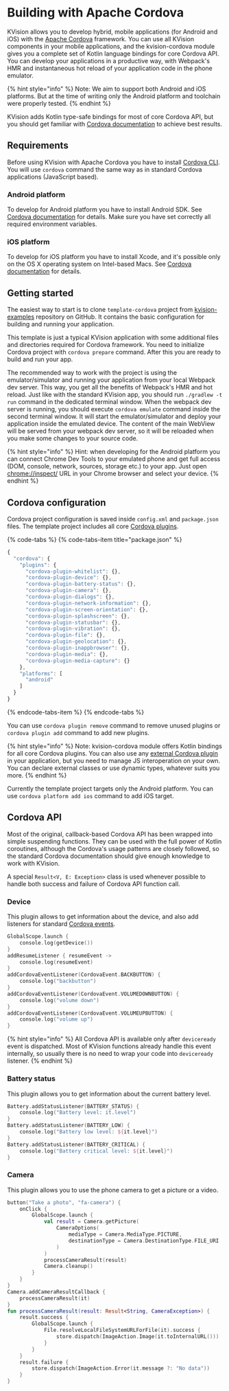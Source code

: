 # Building with Apache Cordova

KVision allows you to develop hybrid, mobile applications \(for Android and iOS\) with the [Apache Cordova](https://cordova.apache.org/) framework. You can use all KVision components in your mobile applications, and the kvision-cordova module gives you a complete set of Kotlin language bindings for core Cordova API. You can develop your applications in a productive way, with Webpack's HMR and instantaneous hot reload of your application code in the phone emulator.

{% hint style="info" %}
Note: We aim to support both Android and iOS platforms. But at the time of writing only the Android platform and toolchain were properly tested.
{% endhint %}

KVision adds Kotlin type-safe bindings for most of core Cordova API, but you should get familiar with [Cordova documentation](https://cordova.apache.org/docs/en/latest/) to achieve best results.

## Requirements

Before using KVision with Apache Cordova you have to install [Cordova CLI](https://cordova.apache.org/docs/en/latest/guide/cli/index.html#installing-the-cordova-cli). You will use `cordova` command the same way as in standard Cordova applications \(JavaScript based\).

### Android platform

To develop for Android platform you have to install Android SDK. See [Cordova documentation](https://cordova.apache.org/docs/en/latest/guide/platforms/android/index.html#installing-the-requirements) for details. Make sure you have set correctly all required environment variables.

### iOS platform

To develop for iOS platform you have to install Xcode, and it's possible only on the OS X operating system on Intel-based Macs. See [Cordova documentation](https://cordova.apache.org/docs/en/latest/guide/platforms/ios/index.html#installing-the-requirements) for details.

## Getting started

The easiest way to start is to clone `template-cordova` project from [kvision-examples](https://github.com/rjaros/kvision-examples) repository on GitHub. It contains the basic configuration for building and running your application.

This template is just a typical KVision application with some additional files and directories required for Cordova framework. You need to initialize Cordova project with `cordova prepare` command. After this you are ready to build and run your app.

The recommended way to work with the project is using the emulator/simulator and running your application from your local Webpack dev server. This way, you get all the benefits of Webpack's HMR and hot reload. Just like with the standard KVision app, you should run `./gradlew -t run` command in the dedicated terminal window. When the webpack dev server is running, you should execute `cordova emulate` command inside the second terminal window. It will start the emulator/simulator and deploy your application inside the emulated device. The content of the main WebView will be served from your webpack dev server, so it will be reloaded when you make some changes to your source code. 

{% hint style="info" %}
Hint: when developing for the Android platform you can connect Chrome Dev Tools to your emulated phone and get full access \(DOM, console, network, sources, storage etc.\) to your app. Just open  [chrome://inspect/](chrome://inspect/#devices) URL in your Chrome browser and select your device.
{% endhint %}

## Cordova configuration

Cordova project configuration is saved inside `config.xml` and `package.json` files. The template project includes all core [Cordova plugins](https://cordova.apache.org/docs/en/latest/#plugin-apis).

{% code-tabs %}
{% code-tabs-item title="package.json" %}
```javascript
{
  "cordova": {
    "plugins": {
      "cordova-plugin-whitelist": {},
      "cordova-plugin-device": {},
      "cordova-plugin-battery-status": {},
      "cordova-plugin-camera": {},
      "cordova-plugin-dialogs": {},
      "cordova-plugin-network-information": {},
      "cordova-plugin-screen-orientation": {},
      "cordova-plugin-splashscreen": {},
      "cordova-plugin-statusbar": {},
      "cordova-plugin-vibration": {},
      "cordova-plugin-file": {},
      "cordova-plugin-geolocation": {},
      "cordova-plugin-inappbrowser": {},
      "cordova-plugin-media": {},
      "cordova-plugin-media-capture": {}
    },
    "platforms": [
      "android"
    ]
  }
}
```
{% endcode-tabs-item %}
{% endcode-tabs %}

You can use `cordova plugin remove` command to remove unused plugins or `cordova plugin add` command to add new plugins.

{% hint style="info" %}
Note: kvision-cordova module offers Kotlin bindings for all core Cordova plugins. You can also use any [external Cordova plugin](https://cordova.apache.org/plugins/) in your application, but you need to manage JS interoperation on your own. You can declare external classes or use dynamic types, whatever suits you more. 
{% endhint %}

Currently the template project targets only the Android platform. You can use `cordova platform add ios` command to add iOS target.

## Cordova API

Most of the original, callback-based Cordova API has been wrapped into simple suspending functions. They can be used with the full power of Kotlin coroutines, although the Cordova's usage patterns are closely followed, so the standard Cordova documentation should give enough knowledge to work with KVision.

A special `Result<V, E: Exception>` class is used whenever possible to handle both success and failure of Cordova API function call.

### Device

This plugin allows to get information about the device, and also add listeners for standard [Cordova events](https://cordova.apache.org/docs/en/latest/cordova/events/events.html).

```kotlin
GlobalScope.launch {
    console.log(getDevice())
}
addResumeListener { resumeEvent ->
    console.log(resumeEvent)
}
addCordovaEventListener(CordovaEvent.BACKBUTTON) {
    console.log("backbutton")
}
addCordovaEventListener(CordovaEvent.VOLUMEDOWNBUTTON) {
    console.log("volume down")
}
addCordovaEventListener(CordovaEvent.VOLUMEUPBUTTON) {
    console.log("volume up")
}
```

{% hint style="info" %}
All Cordova API is available only after `deviceready` event is dispatched. Most of KVision functions already handle this event internally, so usually there is no need to wrap your code into `deviceready` listener. 
{% endhint %}

### Battery status

This plugin allows you to get information about the current battery level.

```kotlin
Battery.addStatusListener(BATTERY_STATUS) {
    console.log("Battery level: it.level")
}
Battery.addStatusListener(BATTERY_LOW) {
    console.log("Battery low level: ${it.level}")
}
Battery.addStatusListener(BATTERY_CRITICAL) {
    console.log("Battery critical level: ${it.level}")
}
```

### Camera

This plugin allows you to use the phone camera to get a picture or a video.

```kotlin
button("Take a photo", "fa-camera") {
    onClick {
        GlobalScope.launch {
            val result = Camera.getPicture(
                CameraOptions(
                    mediaType = Camera.MediaType.PICTURE,
                    destinationType = Camera.DestinationType.FILE_URI
                )
            )
            processCameraResult(result)
            Camera.cleanup()
        }
    }
}
Camera.addCameraResultCallback {
    processCameraResult(it)
}
fun processCameraResult(result: Result<String, CameraException>) {
    result.success {
        GlobalScope.launch {
            File.resolveLocalFileSystemURLForFile(it).success {
                store.dispatch(ImageAction.Image(it.toInternalURL()))
            }
        }
    }
    result.failure {
        store.dispatch(ImageAction.Error(it.message ?: "No data"))
    }
}
```

